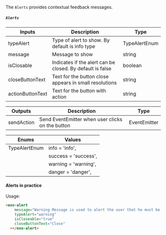 The `Alerts` provides contextual feedback messages.

##### `Alerts`

| Inputs                      | Description                         | Type                          | 
| --------------------------- | ----------------------------------- | ----------------------------- |
|  typeAlert                  | Type of alert to show. By default is info type| TypeAlertEnum                        | 
|  message                    | Message to show           | string                        |
|  isClosable                       | Indicates if the alert can be closed. By default is false | boolean           |
|  closeButtonText                | Text for the button close appears in small resolutions        | string                        |
|  actionButtonText                | Text for the button with action  | string              |

| Outputs                      | Description                         | Type 
| --------------------------- | ----------------------------------- | ----------------------------- |
| sendAction                  | Send EventEmitter when user clicks on the button | EventEmitter              

| Enums                       | Values                              | 
| --------------------------- | ----------------------------------- | 
|  TypeAlertEnum              | info = 'info',                        |
|                             | success = 'success',                      |
|                             | warning = 'warning',                   |
|                             | danger = 'danger',                 |



#### Alerts in practice

Usage:
```html
<exo-alert
    message="Warning Message is used to alert the user that he must be carefull and that it is important to read it"
    typeAlert="warning"
    isCloseable="true"
    closeButtonText="Close"
  ></exo-alert>
```
